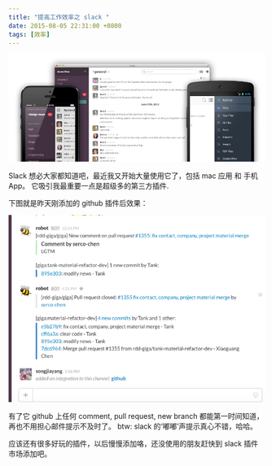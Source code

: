 ```yaml
---
title: "提高工作效率之 slack "
date: 2015-08-05 22:31:00 +0800
tags: [效率]
---
```


<div style='text-align:center;'>
  <img src='/images/slack.png'/>
</div>


Slack 想必大家都知道吧，最近我又开始大量使用它了，包括 mac 应用 和 手机 App。
它吸引我最重要一点是超级多的第三方插件.

下图就是昨天刚添加的 github 插件后效果：

<div style='text-align:center;'>
  <img src='/images/slack5.png'/>
</div>

有了它 github 上任何 comment, pull request, new branch 都能第一时间知道，再也不用担心邮件提示不及时了。
btw: slack 的‘嘟嘟’声提示真心不错，哈哈。

应该还有很多好玩的插件，以后慢慢添加咯，还没使用的朋友赶快到 slack 插件市场添加吧。
